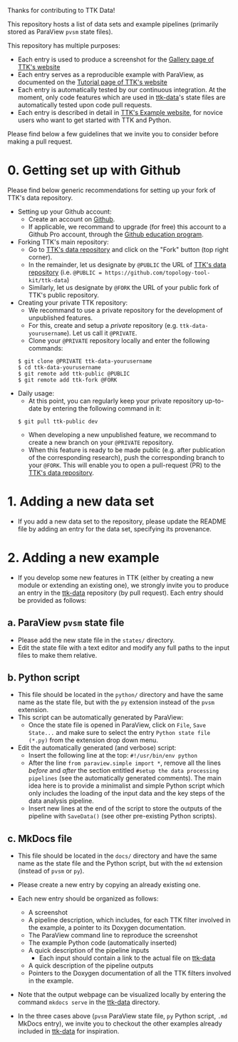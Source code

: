 Thanks for contributing to TTK Data!

This repository hosts a list of data sets and example pipelines (primarily stored as ParaView `pvsm` state files).

This repository has multiple purposes:
  - Each entry is used to produce a screenshot for the [Gallery page of TTK's website](https://topology-tool-kit.github.io/gallery.html)
  - Each entry serves as a reproducible example with ParaView, as documented on the [Tutorial page of TTK's website](https://topology-tool-kit.github.io/tutorials.html)
  - Each entry is automatically tested by our continuous integration. At the moment, only code features which are used in [ttk-data](https://github.com/topology-tool-kit/ttk-data)'s state files are automatically tested upon code pull requests.
  - Each entry is described in detail in [TTK's Example website](https://topology-tool-kit.github.io/examples), for novice users who want to get started with TTK and Python.

Please find below a few guidelines that we invite you to consider before making a pull request.

# 0. Getting set up with Github
Please find below generic recommendations for setting up your fork of TTK's data repository.
  - Setting up your Github account:
    - Create an account on [Github](https://github.com/).
    - If applicable, we recommand to upgrade (for free) this account to a Github Pro account, through the [Github education program](https://docs.github.com/en/education/explore-the-benefits-of-teaching-and-learning-with-github-education/use-github-in-your-classroom-and-research/apply-for-an-educator-or-researcher-discount).
  - Forking TTK's main repository:
    - Go to [TTK's data repository](https://github.com/topology-tool-kit/ttk-data) and click on the "Fork" button (top right corner).
    - In the remainder, let us designate by `@PUBLIC` the URL of [TTK's data repository](https://github.com/topology-tool-kit/ttk-data) (i.e. `@PUBLIC = https://github.com/topology-tool-kit/ttk-data`)
    - Similarly, let us designate by `@FORK` the URL of your public fork of TTK's public repository.
  - Creating your private TTK repository:
    - We recommand to use a private repository for the development of unpublished features.
    - For this, create and setup a *private* repository (e.g. `ttk-data-yourusername`). Let us call it `@PRIVATE`.
    - Clone your `@PRIVATE` repository locally and enter the following commands:
    ```
    $ git clone @PRIVATE ttk-data-yourusername
    $ cd ttk-data-yourusername
    $ git remote add ttk-public @PUBLIC
    $ git remote add ttk-fork @FORK
    ```
  - Daily usage:
    - At this point, you can regularly keep your private repository up-to-date by entering the following command in it:
    ```
    $ git pull ttk-public dev
    ```
    - When developing a new unpublished feature, we recommand to create a new branch on your `@PRIVATE` repository.
    - When this feature is ready to be made public (e.g. after publication of the corresponding research), push the corresponding branch to your `@FORK`. This will enable you to open a pull-request (PR) to the [TTK's data repository](https://github.com/topology-tool-kit/ttk-data).

# 1. Adding a new data set
- If you add a new data set to the repository, please update the README file by adding an entry for the data set, specifying its provenance.

# 2. Adding a new example
- If you develop some new features in TTK (either by creating a new module or extending an existing one), we strongly invite you to produce an entry in the [ttk-data](https://github.com/topology-tool-kit/ttk-data) repository (by pull request). Each entry should be provided as follows:

## a. ParaView `pvsm` state file
- Please add the new state file in the `states/` directory.
- Edit the state file with a text editor and modify any full paths to the input files to make them relative.

## b. Python script
- This file should be located in the `python/` directory and have the same name as the state file, but with the `py` extension instead of the `pvsm` extension.
- This script can be automatically generated by ParaView:
  - Once the state file is opened in ParaView, click on `File`, `Save State...` and make sure to select the entry `Python state file (*.py)` from the extension drop down menu.
- Edit the automatically generated (and verbose) script:
  - Insert the following line at the top: `#!/usr/bin/env python`
  - After the line `from paraview.simple import *`, remove all the lines *before* and *after* the section entitled ```#setup the data processing pipelines``` (see the automatically generated comments). The main idea here is to provide a minimalist and simple Python script which only includes the loading of the input data and the key steps of the data analysis pipeline.
  - Insert new lines at the end of the script to store the outputs of the pipeline with `SaveData()` (see other pre-existing Python scripts).

## c. MkDocs file
- This file should be located in the `docs/` directory and have the same name as the state file and the Python script, but with the `md` extension (instead of `pvsm` or `py`).
- Please create a new entry by copying an already existing one.
- Each new entry should be organized as follows:
  - A screenshot
  - A pipeline description, which includes, for each TTK filter involved in the example, a pointer to its Doxygen documentation.
  - The ParaView command line to reproduce the screenshot
  - The example Python code (automatically inserted)
  - A quick description of the pipeline inputs
    - Each input should contain a link to the actual file on [ttk-data](https://github.com/topology-tool-kit/ttk-data)
  - A quick description of the pipeline outputs
  - Pointers to the Doxygen documentation of all the TTK filters involved in the example.
- Note that the output webpage can be visualized locally by entering the command `mkdocs serve` in the [ttk-data](https://github.com/topology-tool-kit/ttk-data) directory.

- In the three cases above (`pvsm` ParaView state file, `py` Python script, `.md` MkDocs entry), we invite you to checkout the other examples already included in [ttk-data](https://github.com/topology-tool-kit/ttk-data) for inspiration.
